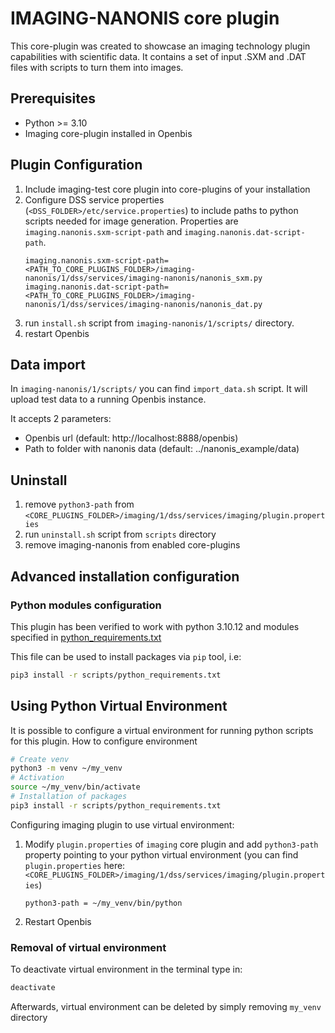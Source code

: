 # IMAGING-NANONIS core plugin
This core-plugin was created to showcase an imaging technology plugin capabilities with scientific data. It contains a set of input
.SXM and .DAT files with scripts to turn them into images. 


## Prerequisites
- Python >= 3.10
- Imaging core-plugin installed in Openbis



## Plugin Configuration

1. Include imaging-test core plugin into core-plugins of your installation
2. Configure DSS service properties (`<DSS_FOLDER>/etc/service.properties`) to include paths to python scripts needed for image generation. Properties are `imaging.nanonis.sxm-script-path` and `imaging.nanonis.dat-script-path`.
   ```properties
   imaging.nanonis.sxm-script-path=<PATH_TO_CORE_PLUGINS_FOLDER>/imaging-nanonis/1/dss/services/imaging-nanonis/nanonis_sxm.py
   imaging.nanonis.dat-script-path=<PATH_TO_CORE_PLUGINS_FOLDER>/imaging-nanonis/1/dss/services/imaging-nanonis/nanonis_dat.py
   ```
3. run `install.sh` script from `imaging-nanonis/1/scripts/` directory.
4. restart Openbis

## Data import

In `imaging-nanonis/1/scripts/` you can find `import_data.sh` script. It will upload test data to a running Openbis instance.

It accepts 2 parameters:
- Openbis url (default: http://localhost:8888/openbis)
- Path to folder with nanonis data (default: ../nanonis_example/data)


## Uninstall 
1. remove `python3-path` from `<CORE_PLUGINS_FOLDER>/imaging/1/dss/services/imaging/plugin.properties`
2. run `uninstall.sh` script from `scripts` directory
3. remove imaging-nanonis from enabled core-plugins



## Advanced installation configuration

### Python modules configuration
This plugin has been verified to work with python 3.10.12 and modules specified in [python_requirements.txt](scripts/python_requirements.txt)

This file can be used to install packages via `pip` tool, i.e:
```bash
pip3 install -r scripts/python_requirements.txt
```

## Using Python Virtual Environment
It is possible to configure a virtual environment for running python scripts for this plugin.
How to configure environment
```bash
# Create venv
python3 -m venv ~/my_venv
# Activation 
source ~/my_venv/bin/activate
# Installation of packages
pip3 install -r scripts/python_requirements.txt
```

Configuring imaging plugin to use virtual environment:
1. Modify `plugin.properties` of `imaging` core plugin and add `python3-path` property pointing to your python virtual environment (you can find `plugin.properties` here: `<CORE_PLUGINS_FOLDER>/imaging/1/dss/services/imaging/plugin.properties`)
   ```properties
   python3-path = ~/my_venv/bin/python
   ```
2. Restart Openbis

### Removal of virtual environment

To deactivate virtual environment in the terminal type in:
```bash
deactivate
```

Afterwards, virtual environment can be deleted by simply removing `my_venv` directory

